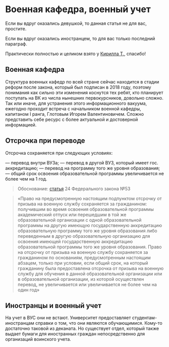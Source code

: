 # Военная кафедра, военный учет

Если вы вдруг оказались девушкой, то данная статья не для вас, простите.

Если вы вдруг оказались иностранцем, то для вас только последний параграф.

Практически полностью и целиком взято у [Кирилла Т.](https://vk.com/@adapteritmo-xz), спасибо!

## Военная кафедра

Структура военных кафедр по всей стране сейчас находится в стадии реформ после закона, который был подписан в 2018 году, поэтому понимания как сильно эти изменения коснутся тех ребят, кто планирует поступать на ВК из числа нынешних первокурсников, довольно сложно. Так или иначе, для устранения этого информационного вакуума, ежегодно проходит встреча с начальником военной кафедры, капитаном I ранга, Глотовым Игорем Валентиновичем. Сложно представить себе ресурс с более актуальной и достоверной информацией.

## Отсрочка при переводе

Отсрочка сохраняется при следующих условиях:

— перевод внутри ВУЗа;
— перевод в другой ВУЗ, который имеет гос. аккредитацию;
— перевод на программу того же уровня образования;
— общий срок освоения образовательной программы увеличивается не более чем на 1 год.

> Обоснование: [статья](http://www.consultant.ru/document/cons_doc_LAW_18260/fbe9593051ae34e2a8eb27f73b923ffee40296b7/#dst430) 24 Федерального закона №53

> «Право на предусмотренную настоящим подпунктом отсрочку от призыва на военную службу сохраняется за гражданином:
получившим во время освоения образовательной программы академический отпуск или перешедшим в той же образовательной организации с одной образовательной программы на другую имеющую государственную аккредитацию образовательную программу того же уровня образования либо переведенным в другую образовательную организацию для освоения имеющей государственную аккредитацию образовательной программы того же уровня образования. Право на отсрочку от призыва на военную службу сохраняется за гражданином по основаниям, предусмотренным настоящим абзацем, только при условии, если общий срок, на который гражданину была предоставлена отсрочка от призыва на военную службу для обучения в данной образовательной организации или в образовательной организации, из которой осуществлен перевод, не увеличивается или увеличивается не более чем на один год»

## Иностранцы и военный учет

На учет в ВУС они не встают. Университет предоставляет студентам-иностранцам справки о том, что они являются обучающимися. Кому-то достаточно таковой из деканата. Но существует отдел, который также выдает бумаги для иностранных граждан непосредственно для организаций воинского учета.